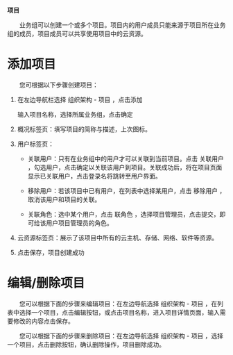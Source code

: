 **项目**

　　业务组可以创建一个或多个项目。项目内的用户成员只能来源于项目所在业务组的成员，项目成员可以共享使用项目中的云资源。

# 添加项目

　　您可根据以下步骤创建项目：

1.  在左边导航栏选择 组织架构 - 项目 ，点击添加

    输入项目名称，选择所属业务组，点击确定

2.  概况标签页：填写项目的简称与描述，上次图标。

3.  用户标签页：

    -   关联用户：只有在业务组中的用户才可以关联到当前项目。点击 关联用户 ，勾选用户，点击确定以关联该用户到项目。关联成功后，将在项目页面显示已关联用户，点击登录名将跳转至用户界面。

    -   移除用户：若该项目中已有用户，在列表中选择某用户，点击 移除用户 ，取消该用户和项目的关联。

    -   关联角色：选中某个用户，点击 联角色 ，选择项目管理员，点击提交，即可给该用户项目管理员的角色。

4.  云资源标签页：展示了该项目中所有的云主机、存储、网络、软件等资源。

5.  点击保存，项目创建成功

# 编辑/删除项目

　　您可以根据下面的步骤来编辑项目：在左边导航选择 组织架构 - 项目 ，在列表中选择一个项目，点击编辑按钮，或点击项目名称，进入项目详情页面，输入需要修改的内容点击保存。

　　您可以根据下面的步骤来删除项目：在左边导航选择 组织架构 - 项目 ，选择一个项目，点击删除按钮，确认删除操作，项目删除成功。
